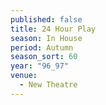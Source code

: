 ```yaml
---
published: false
title: 24 Hour Play
season: In House
period: Autumn
season_sort: 60
year: "96_97"
venue:
  - New Theatre
---
```


